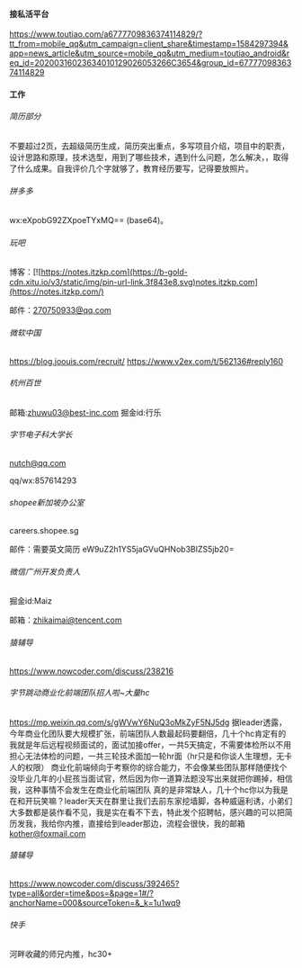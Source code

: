 #### 接私活平台

https://www.toutiao.com/a6777709836374114829/?tt_from=mobile_qq&utm_campaign=client_share&timestamp=1584297394&app=news_article&utm_source=mobile_qq&utm_medium=toutiao_android&req_id=20200316023634010129026053266C3654&group_id=6777709836374114829

#### 工作

###### 简历部分

不要超过2页，去超级简历生成，简历突出重点，多写项目介绍，项目中的职责，设计思路和原理，技术选型，用到了哪些技术，遇到什么问题，怎么解决，，取得了什么成果。自我评价几个字就够了，教育经历要写，记得要放照片。

###### 拼多多

wx:eXpobG92ZXpoeTYxMQ== (base64)。

###### 玩吧

 博客：[![https://notes.itzkp.com](https://b-gold-cdn.xitu.io/v3/static/img/pin-url-link.3f843e8.svg)notes.itzkp.com](https://notes.itzkp.com/) 

邮件：270750933@qq.com 

###### 微软中国

 https://blog.joouis.com/recruit/  https://www.v2ex.com/t/562136#reply160

###### 杭州百世

邮箱:zhuwu03@best-inc.com 掘金id:行乐

###### 字节电子科大学长

nutch@qq.com

qq/wx:857614293

###### shopee新加坡办公室 

careers.shopee.sg

邮件：需要英文简历 eW9uZ2h1YS5jaGVuQHNob3BIZS5jb20=

###### 微信广州开发负责人

掘金id:Maiz

邮箱：zhikaimai@tencent.com

###### 猿辅导

https://www.nowcoder.com/discuss/238216

###### 字节跳动商业化前端团队招人啦~大量hc

https://mp.weixin.qq.com/s/gWVwY6NuQ3oMkZyF5NJ5dg
据leader透露，今年商业化团队要大规模扩张，前端团队人数最起码要翻倍，几十个hc肯定有的
我就是年后远程视频面试的，面试加接offer，一共5天搞定，不需要体检所以不用担心无法体检的问题，一共三轮技术面加一轮hr面（hr只是和你谈人生理想，无卡人的权限）
商业化前端倾向于考察你的综合能力，不会像某些团队那样随便找个没毕业几年的小屁孩当面试官，然后因为你一道算法题没写出来就把你踢掉，相信我，这种事情不会发生在商业化前端团队
真的是非常缺人，几十个hc你以为我是在和开玩笑嘛？leader天天在群里让我们去前东家挖墙脚，各种威逼利诱，小弟们大多数都是装作看不见，我是实在看不下去，特此发个招聘帖，感兴趣的可以把简历发我，我给你内推，直接给到leader那边，流程会很快，我的邮箱 kother@foxmail.com

###### 猿辅导

https://www.nowcoder.com/discuss/392465?type=all&order=time&pos=&page=1#/?anchorName=000&sourceToken=&_k=1u1wq9

###### 快手

河畔收藏的师兄内推，hc30+